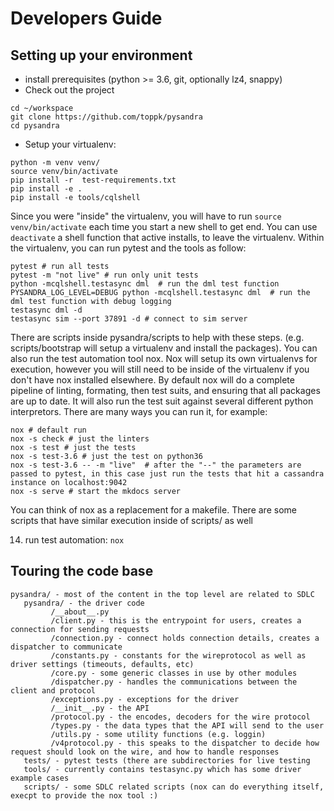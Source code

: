 


Developers Guide
================

Setting up your environment
---------------------------


* install prerequisites (python >= 3.6, git, optionally lz4, snappy)
* Check out the project
```
cd ~/workspace
git clone https://github.com/toppk/pysandra
cd pysandra
```
* Setup your virtualenv:
```
python -m venv venv/
source venv/bin/activate
pip install -r  test-requirements.txt
pip install -e .
pip install -e tools/cqlshell
```

Since you were "inside" the virtualenv, you will have to run `source venv/bin/activate` each time you start a new shell to get end.  You can use `deactivate` a shell function that active installs, to leave the virtualenv.  Within the virtualenv, you can run pytest and the tools as follow:

```
pytest # run all tests
pytest -m "not live" # run only unit tests
python -mcqlshell.testasync dml  # run the dml test function
PYSANDRA_LOG_LEVEL=DEBUG python -mcqlshell.testasync dml  # run the dml test function with debug logging
testasync dml -d
testasync sim --port 37891 -d # connect to sim server
```

There are scripts inside pysandra/scripts to help with these steps.  (e.g. scripts/bootstrap will setup a virtualenv and install the packages).  You can also run the test automation tool nox.  Nox will setup its own virtualenvs for execution, however you will still need to be inside of the virtualenv if you don't have nox installed elsewhere.  By default nox will do a complete pipeline of linting, formating, then test suits, and ensuring that all packages are up to date.  It will also run the test suit against several different python interpretors.  There are many ways you can run it, for example:

```no-highlight
nox # default run
nox -s check # just the linters
nox -s test # just the tests
nox -s test-3.6 # just the test on python36
nox -s test-3.6 -- -m "live"  # after the "--" the parameters are passed to pytest, in this case just run the tests that hit a cassandra instance on localhost:9042
nox -s serve # start the mkdocs server
```

You can think of nox as a replacement for a makefile.  There are some scripts that have similar execution inside of scripts/ as well

14. run test automation: `nox`


Touring the code base
-----------------------

```no-highlight
pysandra/ - most of the content in the top level are related to SDLC
   pysandra/ - the driver code
         /__about__.py
         /client.py - this is the entrypoint for users, creates a connection for sending requests
         /connection.py - connect holds connection details, creates a dispatcher to communicate
         /constants.py - constants for the wireprotocol as well as driver settings (timeouts, defaults, etc)
         /core.py - some generic classes in use by other modules
         /dispatcher.py - handles the communications between the client and protocol
         /exceptions.py - exceptions for the driver
         /__init__.py - the API
         /protocol.py - the encodes, decoders for the wire protocol
         /types.py - the data types that the API will send to the user
         /utils.py - some utility functions (e.g. loggin)
         /v4protocol.py - this speaks to the dispatcher to decide how request should look on the wire, and how to handle responses
   tests/ - pytest tests (there are subdirectories for live testing
   tools/ - currently contains testasync.py which has some driver example cases
   scripts/ - some SDLC related scripts (nox can do everything itself, execpt to provide the nox tool :)
```
